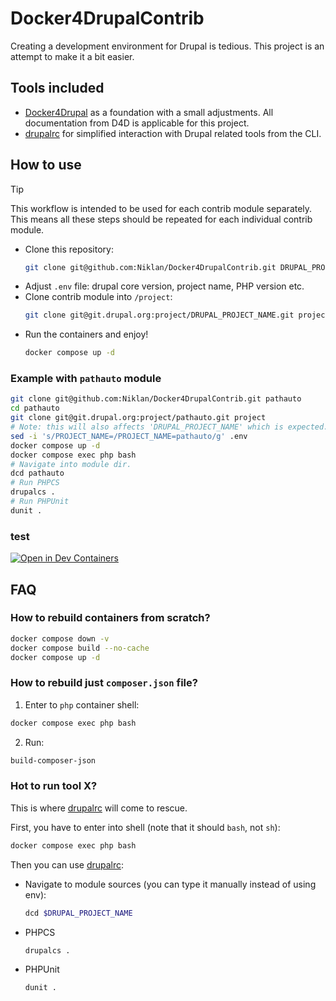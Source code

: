 # Docker4DrupalContrib

Creating a development environment for Drupal is tedious. This project is an 
attempt to make it a bit easier.

## Tools included

- [Docker4Drupal][d4d] as a foundation with a small adjustments. All 
  documentation from D4D is applicable for this project.
- [drupalrc][drupalrc] for simplified interaction with Drupal related tools from
  the CLI.

## How to use

> [!TIP]
> This workflow is intended to be used for each contrib module separately.
> This means all these steps should be repeated for each individual contrib
> module.

- Clone this repository:
  ```bash
  git clone git@github.com:Niklan/Docker4DrupalContrib.git DRUPAL_PROJECT_NAME
  ```
- Adjust `.env` file: drupal core version, project name, PHP version etc.
- Clone contrib module into `/project`:
  ```bash
  git clone git@git.drupal.org:project/DRUPAL_PROJECT_NAME.git project
  ```
- Run the containers and enjoy!
   ```bash
  docker compose up -d
  ```

### Example with `pathauto` module

```bash
git clone git@github.com:Niklan/Docker4DrupalContrib.git pathauto
cd pathauto
git clone git@git.drupal.org:project/pathauto.git project
# Note: this will also affects 'DRUPAL_PROJECT_NAME' which is expected.
sed -i 's/PROJECT_NAME=/PROJECT_NAME=pathauto/g' .env
docker compose up -d
docker compose exec php bash
# Navigate into module dir.
dcd pathauto
# Run PHPCS
drupalcs .
# Run PHPUnit
dunit .
```

### test

[![Open in Dev Containers](https://img.shields.io/static/v1?label=Dev%20Containers&message=Open&color=blue&logo=visualstudiocode)](https://vscode.dev/redirect?url=vscode://ms-vscode-remote.remote-containers/cloneInVolume?url=https://github.com/Niklan/Docker4DrupalContrib)

## FAQ

### How to rebuild containers from scratch?

```bash
docker compose down -v
docker compose build --no-cache
docker compose up -d
```

### How to rebuild just `composer.json` file?

1. Enter to `php` container shell:
  ```bash
  docker compose exec php bash
  ```
2. Run:
  ```bash
  build-composer-json
  ```

### Hot to run tool X?

This is where [drupalrc][drupalrc] will come to rescue.

First, you have to enter into shell (note that it should `bash`, not `sh`):

```bash
docker compose exec php bash
```

Then you can use [drupalrc][drupalrc]:

- Navigate to module sources (you can type it manually instead of using env):
  ```bash
  dcd $DRUPAL_PROJECT_NAME
  ```
- PHPCS
  ```bash
  drupalcs .
  ```
- PHPUnit
  ```bash
  dunit .
  ```

[d4d]: https://github.com/wodby/docker4drupal
[drupalrc]: https://github.com/Chi-teck/drupalrc
